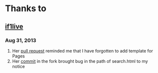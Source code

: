 Thanks to
=========

[if1live](https://github.com/if1live)
-------------------------------------

### Aug 31, 2013

1. Her [pull request](https://github.com/getpelican/pelican-plugins/pull/68) reminded me that I have forgotten to add template for Pages
1. Her [commit](https://github.com/if1live/pelican-elegant/commit/3da52903e94051fa771212149a10a271adc78264#commitcomment-3988674) in the fork brought bug in the path of search.html to my notice
